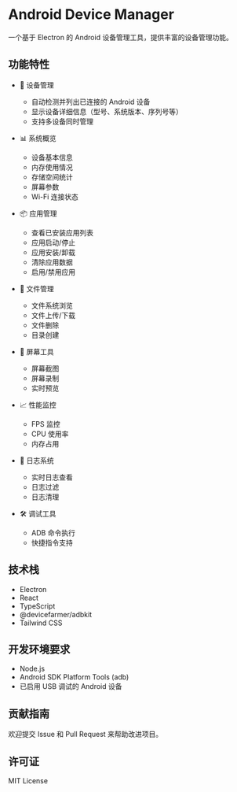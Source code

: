 # Android Device Manager

一个基于 Electron 的 Android 设备管理工具，提供丰富的设备管理功能。

## 功能特性

- 📱 设备管理
  - 自动检测并列出已连接的 Android 设备
  - 显示设备详细信息（型号、系统版本、序列号等）
  - 支持多设备同时管理

- 📊 系统概览
  - 设备基本信息
  - 内存使用情况
  - 存储空间统计
  - 屏幕参数
  - Wi-Fi 连接状态

- 📦 应用管理
  - 查看已安装应用列表
  - 应用启动/停止
  - 应用安装/卸载
  - 清除应用数据
  - 启用/禁用应用

- 📂 文件管理
  - 文件系统浏览
  - 文件上传/下载
  - 文件删除
  - 目录创建

- 📸 屏幕工具
  - 屏幕截图
  - 屏幕录制
  - 实时预览

- 📈 性能监控
  - FPS 监控
  - CPU 使用率
  - 内存占用

- 📝 日志系统
  - 实时日志查看
  - 日志过滤
  - 日志清理

- 🛠️ 调试工具
  - ADB 命令执行
  - 快捷指令支持

## 技术栈

- Electron
- React
- TypeScript
- @devicefarmer/adbkit
- Tailwind CSS

## 开发环境要求

- Node.js
- Android SDK Platform Tools (adb)
- 已启用 USB 调试的 Android 设备

## 贡献指南

欢迎提交 Issue 和 Pull Request 来帮助改进项目。

## 许可证

MIT License